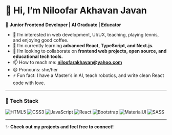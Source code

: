# 👋 Hi, I’m Niloofar Akhavan Javan

🌸 **Junior Frontend Developer | AI Graduate | Educator**

- 👀 I’m interested in web development, UI/UX, teaching, playing tennis, and enjoying good coffee.
- 🌱 I’m currently learning **advanced React, TypeScript, and Next.js.**
- 💞️ I’m looking to collaborate on **frontend web projects, open source, and educational tech tools.**
- 📫 How to reach me: **niloofarakhavan@yahoo.com**
- 😄 Pronouns: she/her
- ⚡ Fun fact: I have a Master’s in AI, teach robotics, and write clean React code with love.

---

### 🚀 Tech Stack
![HTML5](https://img.shields.io/badge/html5-%23E34F26.svg?style=flat&logo=html5&logoColor=white) 
![CSS3](https://img.shields.io/badge/css3-%231572B6.svg?style=flat&logo=css3&logoColor=white) 
![JavaScript](https://img.shields.io/badge/javascript-%23323330.svg?style=flat&logo=javascript&logoColor=%23F7DF1E) 
![React](https://img.shields.io/badge/react-%2320232a.svg?style=flat&logo=react&logoColor=%2361DAFB) 
![Bootstrap](https://img.shields.io/badge/bootstrap-%23563D7C.svg?style=flat&logo=bootstrap&logoColor=white) 
![MaterialUI](https://img.shields.io/badge/MUI-%230081CB.svg?style=flat&logo=material-ui&logoColor=white) 
![SASS](https://img.shields.io/badge/SASS-hotpink.svg?style=flat&logo=SASS&logoColor=white)

---

✨ **Check out my projects and feel free to connect!**
